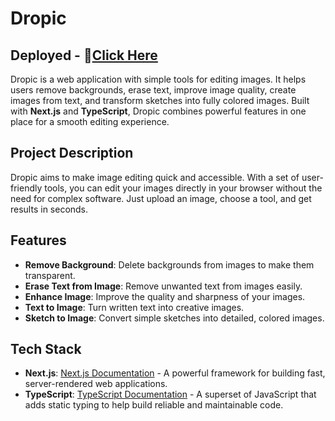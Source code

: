 # Dropic
## Deployed - 🔗[Click Here](https://ovid-meetings-on-the-go.vercel.app/)

Dropic is a web application with simple tools for editing images. It helps users remove backgrounds, erase text, improve image quality, create images from text, and transform sketches into fully colored images. Built with **Next.js** and **TypeScript**, Dropic combines powerful features in one place for a smooth editing experience.

## Project Description

Dropic aims to make image editing quick and accessible. With a set of user-friendly tools, you can edit your images directly in your browser without the need for complex software. Just upload an image, choose a tool, and get results in seconds.

## Features

- **Remove Background**: Delete backgrounds from images to make them transparent.
- **Erase Text from Image**: Remove unwanted text from images easily.
- **Enhance Image**: Improve the quality and sharpness of your images.
- **Text to Image**: Turn written text into creative images.
- **Sketch to Image**: Convert simple sketches into detailed, colored images.

## Tech Stack

- **Next.js**: [Next.js Documentation](https://nextjs.org/docs) - A powerful framework for building fast, server-rendered web applications.
- **TypeScript**: [TypeScript Documentation](https://www.typescriptlang.org/docs/) - A superset of JavaScript that adds static typing to help build reliable and maintainable code.
